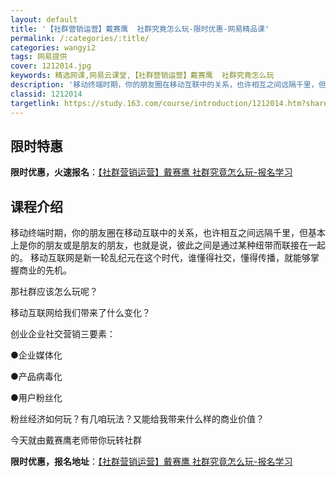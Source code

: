 ```yaml
---
layout: default
title: '【社群营销运营】戴赛鹰  社群究竟怎么玩-限时优惠-网易精品课'
permalink: /:categories/:title/
categories: wangyi2
tags: 网易提供
cover: 1212014.jpg
keywords: 精选网课,网易云课堂,【社群营销运营】戴赛鹰  社群究竟怎么玩
description: '移动终端时期，你的朋友圈在移动互联中的关系，也许相互之间远隔千里，但基本上是你的朋友或是朋友的朋友，也就是说，彼此之间是'
classid: 1212014
targetlink: https://study.163.com/course/introduction/1212014.htm?share=1&shareId=1025206652&utm_campaign=share&utm_medium=iphoneShare&utm_source=&utm_u=1025206652
---
```


## 限时特惠

**限时优惠，火速报名**：[【社群营销运营】戴赛鹰  社群究竟怎么玩-报名学习](https://study.163.com/course/introduction/1212014.htm?share=1&shareId=1025206652&utm_campaign=share&utm_medium=iphoneShare&utm_source=&utm_u=1025206652)

## 课程介绍

移动终端时期，你的朋友圈在移动互联中的关系，也许相互之间远隔千里，但基本上是你的朋友或是朋友的朋友，也就是说，彼此之间是通过某种纽带而联接在一起的。 移动互联网是新一轮乱纪元在这个时代，谁懂得社交，懂得传播，就能够掌握商业的先机。



那社群应该怎么玩呢？



移动互联网给我们带来了什么变化？



创业企业社交营销三要素：



●企业媒体化



●产品病毒化



●用户粉丝化







粉丝经济如何玩？有几咱玩法？又能给我带来什么样的商业价值？







今天就由戴赛鹰老师带你玩转社群

**限时优惠，报名地址**：[【社群营销运营】戴赛鹰  社群究竟怎么玩-报名学习](https://study.163.com/course/introduction/1212014.htm?share=1&shareId=1025206652&utm_campaign=share&utm_medium=iphoneShare&utm_source=&utm_u=1025206652)

